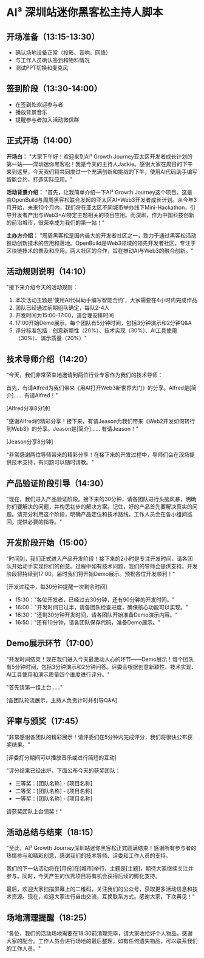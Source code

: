 # AI³ 深圳站迷你黑客松主持人脚本

## 开场准备（13:15-13:30）
- 确认场地设备正常（投影、音响、网络）
- 与工作人员确认签到和物料情况
- 测试PPT切换和麦克风

## 签到阶段（13:30-14:00）
- 在签到处欢迎参与者
- 播放背景音乐
- 提醒参与者加入活动微信群

## 正式开场（14:00）
**开场白：**
"大家下午好！欢迎来到AI³ Growth Journey亚太区开发者成长计划的第一站——深圳迷你黑客松！我是今天的主持人Jackie。感谢大家在周日的下午来到这里，今天我们将共同度过一个充满创新和挑战的下午，使用AI代码助手编写智能合约，打造实际应用。"

**活动背景介绍：**
"首先，让我简单介绍一下AI³ Growth Journey这个项目。这是由OpenBuild与周周黑客松联合发起的亚太区AI+Web3开发者成长计划。从今年3月开始，未来10个月内，我们将在亚太区不同城市举办线下Mini-Hackathon，引导开发者产出与Web3+AI特定主题相关的项目应用。而深圳，作为中国科技创新的前沿城市，很荣幸成为我们的第一站！"

**主办方介绍：**
"周周黑客松是国内最大的开发者社区之一，致力于通过黑客松活动推动创新技术的应用和落地。OpenBuild是Web3领域的领先开发者社区，专注于区块链技术的普及和应用。两大社区的合作，旨在推动AI与Web3的融合创新。"

## 活动规则说明（14:10）
"接下来介绍今天的活动规则：
1. 本次活动主题是'使用AI代码助手编写智能合约'，大家需要在4小时内完成作品
2. 团队已经通过前期组队确定，每队2-4人
3. 开发时间为15:00-17:00，请合理安排时间
4. 17:00开始Demo展示，每个团队有5分钟时间，包括3分钟演示和2分钟Q&A
5. 评分标准包括：创意新颖性（20%）、技术实现（30%）、AI工具使用（30%）、演示质量（20%）"

## 技术导师介绍（14:20）
"今天，我们非常荣幸地邀请到两位行业专家作为我们的技术导师：

首先，有请Alfred为我们带来《用AI打开Web3新世界大门》的分享。Alfred是[简介]...... 有请Alfred！"

[Alfred分享8分钟]

"感谢Alfred的精彩分享！接下来，有请Jeason为我们带来《Web2开发如何转行到Web3》的分享。Jeason是[简介]...... 有请Jeason！"

[Jeason分享8分钟]

"非常感谢两位导师带来的精彩分享！在接下来的开发过程中，导师们会在现场提供技术支持，有问题可以随时请教。"

## 产品验证阶段引导（14:30）
"现在，我们进入产品验证阶段。接下来的30分钟，请各团队进行头脑风暴，明确你们要解决的问题，并构思初步的解决方案。记住，好的产品首先要解决真实的问题。请充分利用这个阶段，明确产品定位和技术路线。工作人员会在各小组间巡回，提供必要的指导。"

## 开发阶段开始（15:00）
"时间到，我们正式进入产品开发阶段！接下来的2小时是专注开发时间，请各团队开始动手实现你们的创意。过程中如有技术问题，我们的导师会提供支持。开发阶段将持续到17:00，届时我们将开始Demo展示。预祝各位开发顺利！"

[开发过程中，每30分钟提醒一次剩余时间]

- 15:30："各位开发者，已经过去30分钟，还有90分钟的开发时间。"
- 16:00："开发时间已过半，请各团队检查进度，确保核心功能可以实现。"
- 16:30："还剩30分钟开发时间，请各团队开始准备Demo演示内容。"
- 16:50："还有10分钟，请各团队保存代码，准备Demo展示。"

## Demo展示环节（17:00）
"开发时间结束！现在我们进入今天最激动人心的环节——Demo展示！每个团队有5分钟时间，包括3分钟演示和2分钟问答。评委会根据创意新颖性、技术实现、AI工具使用和演示质量四个维度进行评分。"

"首先请第一组上台......"

[各团队轮流展示，主持人负责计时并引导Q&A]

## 评审与颁奖（17:45）
"非常感谢各团队的精彩展示！请评委们在5分钟内完成评分，我们将很快公布获奖结果。"

[评委打分期间可以播放音乐或进行简短的互动]

"评分结果已经出炉，下面公布今天的获奖团队：

- 三等奖：[团队名称] - [项目名称]
- 二等奖：[团队名称] - [项目名称]
- 一等奖：[团队名称] - [项目名称]

请获奖团队上台领奖！"

## 活动总结与结束（18:15）
"至此，AI³ Growth Journey深圳站迷你黑客松正式圆满结束！感谢所有参与者的热情参与和精彩创意，感谢我们的技术导师、评委和工作人员的支持。

我们的下一站活动将在[月份]在[城市]举行，主题是[主题]，期待大家继续关注并参与。同时，今天产生的优秀项目将有机会获得后续的孵化支持。

最后，欢迎大家扫描屏幕上的二维码，关注我们的公众号，获取更多活动信息和技术资源。现在，欢迎大家进行自由交流，互换联系方式。感谢大家，下次再见！"

## 场地清理提醒（18:25）
"各位，我们的活动场地需要在18:30前清理完毕，请大家收拾好个人物品，感谢大家的配合。工作人员会进行场地的最后整理，如有任何遗失物品，可以联系我们的工作人员。" 
